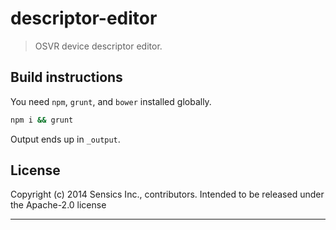 # descriptor-editor
> OSVR device descriptor editor.

## Build instructions
You need `npm`, `grunt`, and `bower` installed globally.

```bash
npm i && grunt
```

Output ends up in `_output`.

## License
Copyright (c) 2014 Sensics Inc., contributors.
Intended to be released under the Apache-2.0 license

***
